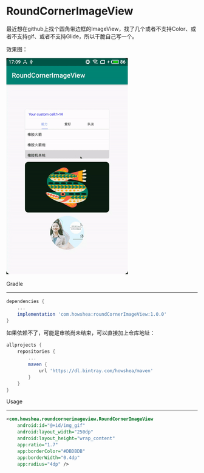 # RoundCornerImageView

最近想在github上找个圆角带边框的ImageView，找了几个或者不支持Color、或者不支持gif、或者不支持Glide，所以干脆自己写一个。

效果图：

![](https://github.com/howshea/RoundCornerImageView/raw/master/gif/ezgif-3-b44cae533193.gif)

Gradle

---------

```groovy
dependencies {
    ...
    implementation 'com.howshea:roundCornerImageView:1.0.0'
}
```

如果依赖不了，可能是审核尚未结束，可以直接加上仓库地址：

```groovy
allprojects {
    repositories {
        ...
        maven {
            url 'https://dl.bintray.com/howshea/maven'
        }
    }
}
```

Usage

-----

```xml
<com.howshea.roundcornerimageview.RoundCornerImageView
    android:id="@+id/img_gif"
    android:layout_width="250dp"
    android:layout_height="wrap_content"
    app:ratio="1.7"
    app:borderColor="#DBDBDB"
    app:borderWidth="0.4dp"
    app:radius="4dp" />
```

